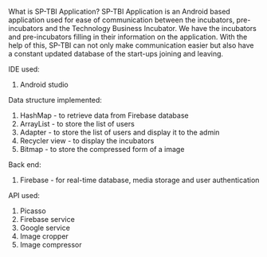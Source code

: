 What is SP-TBI Application?
SP-TBI Application is an Android based application used for ease of communication between the incubators, pre-incubators and the Technology Business Incubator. 
We have the incubators and pre-incubators filling in their information on the application. With the help of this, SP-TBI can not only make communication easier but also have a constant updated database of the start-ups joining and leaving. 

IDE used:

1. Android studio

Data structure implemented:

1. HashMap - to retrieve data from Firebase database 
2. ArrayList -  to store the list of users
3. Adapter - to store the list of users and display it to the admin
4. Recycler view - to display the incubators
5. Bitmap - to store the compressed form of a image

Back end:

1. Firebase - for real-time database, media storage and user authentication

API used:

1. Picasso 
2. Firebase service
3. Google service
4. Image cropper 
5. Image compressor
